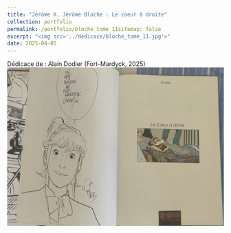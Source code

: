 ```yaml
---
title: "Jérôme K. Jérôme Bloche : Le coeur à droite"
collection: portfolio
permalink: /portfolio/bloche_tome_11sitemap: false
excerpt: "<img src='../dedicace/bloche_tome_11.jpg'>"
date: 2025-04-05
---
```


Dédicace de : Alain Dodier (Fort-Mardyck, 2025)
<img src='../dedicace/bloche_tome_11.jpg'>
